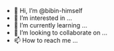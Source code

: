 - 👋 Hi, I’m @bibin-himself
- 👀 I’m interested in ...
- 🌱 I’m currently learning ...
- 💞️ I’m looking to collaborate on ...
- 📫 How to reach me ...

<!---
bibin-himself/bibin-himself is a ✨ special ✨ repository because its `README.md` (this file) appears on your GitHub profile.
You can click the Preview link to take a look at your changes.
--->

